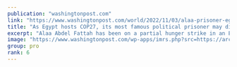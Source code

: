 ```yaml
---
publication: "washingtonpost.com"
link: "https://www.washingtonpost.com/world/2022/11/03/alaa-prisoner-egypt-cop27/"
title: "As Egypt hosts COP27, its most famous political prisoner may die, family warns"
excerpt: "Alaa Abdel Fattah has been on a partial hunger strike in an Egyptian prison for more than 200 days. On Nov. 6, his family says he will stop drinking water. "
image: "https://www.washingtonpost.com/wp-apps/imrs.php?src=https://arc-anglerfish-washpost-prod-washpost.s3.amazonaws.com/public/UHGG3TP3UUYAPI2FZ7WN5FNXHU.jpg&w=1440"
group: pro
rank: 6
---
```

